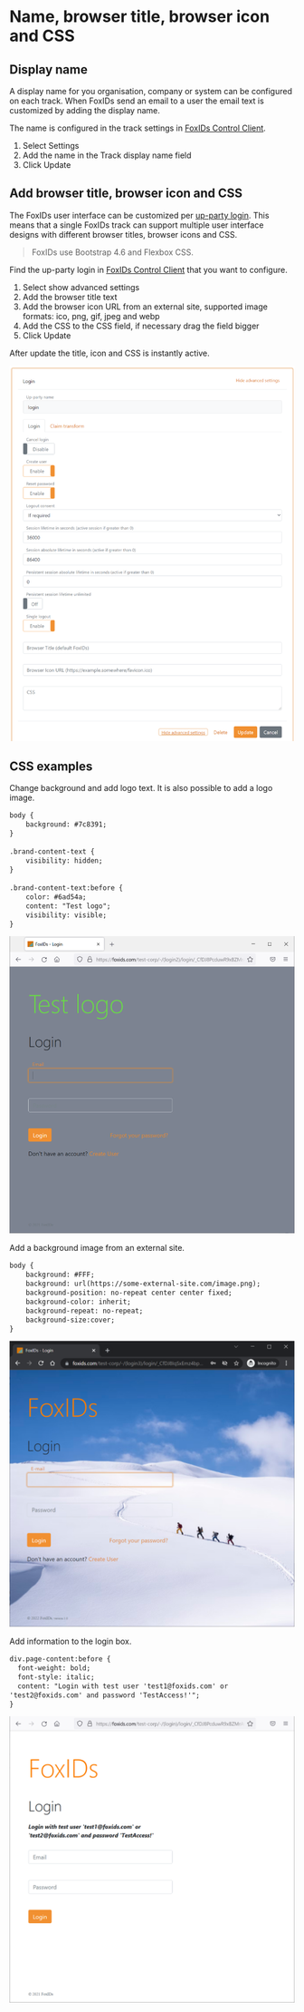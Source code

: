 # Name, browser title, browser icon and CSS

## Display name

A display name for you organisation, company or system can be configured on each track. When FoxIDs send an email to a user the email text is customized by adding the display name.

The name is configured in the track settings in [FoxIDs Control Client](control.md#foxids-control-client).

1. Select Settings
2. Add the name in the Track display name field
3. Click Update

## Add browser title, browser icon and CSS

The FoxIDs user interface can be customized per [up-party login](login). This means that a single FoxIDs track can support multiple user interface designs with different browser titles, browser icons and CSS.

> FoxIDs use Bootstrap 4.6 and Flexbox CSS.

Find the up-party login in [FoxIDs Control Client](control.md#foxids-control-client) that you want to configure.

 1. Select show advanced settings
 4. Add the browser title text
 4. Add the browser icon URL from an external site, supported image formats: ico, png, gif, jpeg and webp
 2. Add the CSS to the CSS field, if necessary drag the field bigger
 5. Click Update

 After update the title, icon and CSS is instantly active.

 ![Configure title, icon and CSS](images/configure-login-title-icon-css.png)

 ## CSS examples

 Change background and add logo text. It is also possible to add a logo image.

    body {
        background: #7c8391;
    }

    .brand-content-text {
        visibility: hidden;
    }

    .brand-content-text:before {
        color: #6ad54a;
        content: "Test logo";
        visibility: visible;
    }

![Configure background and add logo with CSS](images/configure-login-css-backbround-logo.png)    

Add a background image from an external site.

    body {
        background: #FFF;
        background: url(https://some-external-site.com/image.png);
        background-position: no-repeat center center fixed;
        background-color: inherit;
        background-repeat: no-repeat;
        background-size:cover;
    }

![Configure background image](images/configure-login-css-backbround-image.png)   

 Add information to the login box.

    div.page-content:before {
      font-weight: bold;
      font-style: italic;
      content: "Login with test user 'test1@foxids.com' or 'test2@foxids.com' and password 'TestAccess!'";
    }

![Configure login box with CSS](images/configure-login-css-sample-test.png)